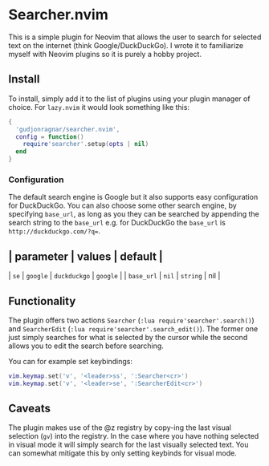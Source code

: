 # Searcher.nvim

This is a simple plugin for Neovim that allows the user to search for selected text on the internet (think Google/DuckDuckGo). I wrote it to familiarize myself with Neovim plugins so it is purely a hobby project.

## Install
To install, simply add it to the list of plugins using your plugin manager of choice. For `lazy.nvim` it would look something like this:

```lua
{
  'gudjonragnar/searcher.nvim',
  config = function() 
    require'searcher'.setup(opts | nil)
  end
}
```

### Configuration
The default search engine is Google but it also supports easy configuration for DuckDuckGo.
You can also choose some other search engine, by specifying `base_url`, as long as you they can be searched by appending the search string to the `base_url` e.g. for DuckDuckGo the `base_url` is `http://duckduckgo.com/?q=`.

|   parameter   |   values                 |   default    |
-----------------------------------------------------------
|   `se`        |  `google` | `duckduckgo` |   `google`   |
|   `base_url`  |  `nil` | `string`        |   nil        |


## Functionality
The plugin offers two actions `Searcher` (`:lua require'searcher'.search()`) and `SearcherEdit` (`:lua require'searcher'.search_edit()`).
The former one just simply searches for what is selected by the cursor while the second allows you to edit the search before searching.

You can for example set keybindings:
```lua
vim.keymap.set('v', '<leader>ss', ':Searcher<cr>')
vim.keymap.set('v', '<leader>se', ':SearcherEdit<cr>')
```

## Caveats
The plugin makes use of the @z registry by copy-ing the last visual selection (`gv`) into the registry. In the case where you have nothing selected in visual mode it will simply search for the last visually selected text.
You can somewhat mitigate this by only setting keybinds for visual mode.
